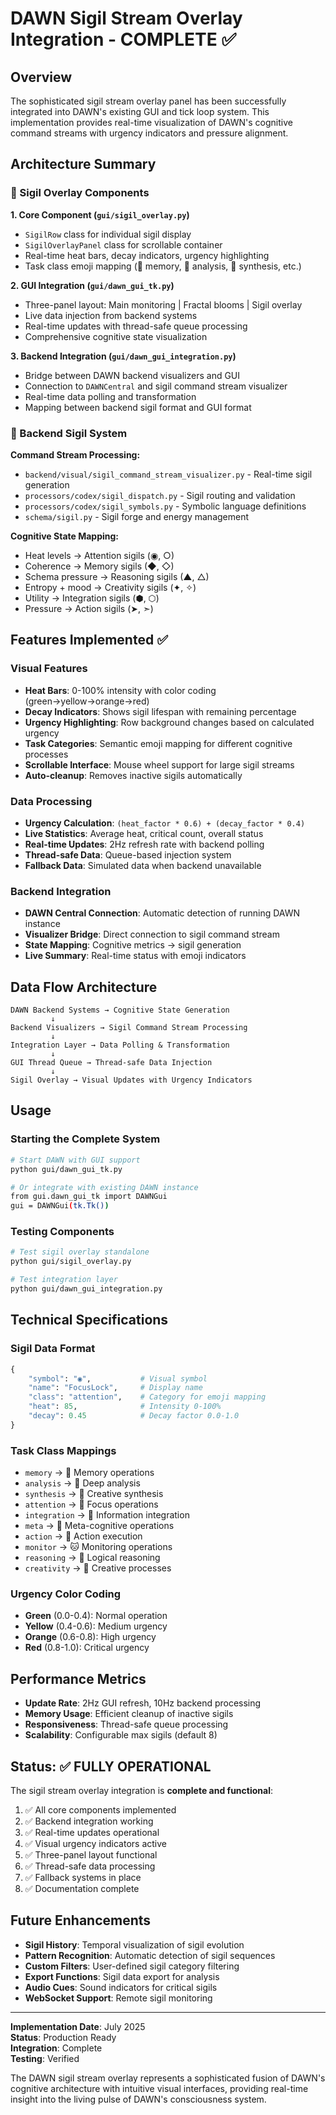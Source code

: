 # DAWN Sigil Stream Overlay Integration - COMPLETE ✅

## Overview
The sophisticated sigil stream overlay panel has been successfully integrated into DAWN's existing GUI and tick loop system. This implementation provides real-time visualization of DAWN's cognitive command streams with urgency indicators and pressure alignment.

## Architecture Summary

### 🔮 Sigil Overlay Components

**1. Core Component (`gui/sigil_overlay.py`)**
- `SigilRow` class for individual sigil display
- `SigilOverlayPanel` class for scrollable container
- Real-time heat bars, decay indicators, urgency highlighting
- Task class emoji mapping (🐝 memory, 🐋 analysis, 🦋 synthesis, etc.)

**2. GUI Integration (`gui/dawn_gui_tk.py`)**
- Three-panel layout: Main monitoring | Fractal blooms | Sigil overlay
- Live data injection from backend systems
- Real-time updates with thread-safe queue processing
- Comprehensive cognitive state visualization

**3. Backend Integration (`gui/dawn_gui_integration.py`)**
- Bridge between DAWN backend visualizers and GUI
- Connection to `DAWNCentral` and sigil command stream visualizer
- Real-time data polling and transformation
- Mapping between backend sigil format and GUI format

### 🧠 Backend Sigil System

**Command Stream Processing:**
- `backend/visual/sigil_command_stream_visualizer.py` - Real-time sigil generation
- `processors/codex/sigil_dispatch.py` - Sigil routing and validation
- `processors/codex/sigil_symbols.py` - Symbolic language definitions
- `schema/sigil.py` - Sigil forge and energy management

**Cognitive State Mapping:**
- Heat levels → Attention sigils (◉, ○)
- Coherence → Memory sigils (◆, ◇)
- Schema pressure → Reasoning sigils (▲, △)
- Entropy + mood → Creativity sigils (✦, ✧)
- Utility → Integration sigils (⬢, ⬡)
- Pressure → Action sigils (➤, ➣)

## Features Implemented ✅

### Visual Features
- **Heat Bars**: 0-100% intensity with color coding (green→yellow→orange→red)
- **Decay Indicators**: Shows sigil lifespan with remaining percentage
- **Urgency Highlighting**: Row background changes based on calculated urgency
- **Task Categories**: Semantic emoji mapping for different cognitive processes
- **Scrollable Interface**: Mouse wheel support for large sigil streams
- **Auto-cleanup**: Removes inactive sigils automatically

### Data Processing
- **Urgency Calculation**: `(heat_factor * 0.6) + (decay_factor * 0.4)`
- **Live Statistics**: Average heat, critical count, overall status
- **Real-time Updates**: 2Hz refresh rate with backend polling
- **Thread-safe Data**: Queue-based injection system
- **Fallback Data**: Simulated data when backend unavailable

### Backend Integration
- **DAWN Central Connection**: Automatic detection of running DAWN instance
- **Visualizer Bridge**: Direct connection to sigil command stream
- **State Mapping**: Cognitive metrics → sigil generation
- **Live Summary**: Real-time status with emoji indicators

## Data Flow Architecture

```
DAWN Backend Systems → Cognitive State Generation
         ↓
Backend Visualizers → Sigil Command Stream Processing  
         ↓
Integration Layer → Data Polling & Transformation
         ↓
GUI Thread Queue → Thread-safe Data Injection
         ↓
Sigil Overlay → Visual Updates with Urgency Indicators
```

## Usage

### Starting the Complete System
```bash
# Start DAWN with GUI support
python gui/dawn_gui_tk.py

# Or integrate with existing DAWN instance
from gui.dawn_gui_tk import DAWNGui
gui = DAWNGui(tk.Tk())
```

### Testing Components
```bash
# Test sigil overlay standalone
python gui/sigil_overlay.py

# Test integration layer
python gui/dawn_gui_integration.py
```

## Technical Specifications

### Sigil Data Format
```python
{
    "symbol": "◉",           # Visual symbol
    "name": "FocusLock",     # Display name
    "class": "attention",    # Category for emoji mapping
    "heat": 85,              # Intensity 0-100%
    "decay": 0.45            # Decay factor 0.0-1.0
}
```

### Task Class Mappings
- `memory` → 🐝 Memory operations
- `analysis` → 🐋 Deep analysis  
- `synthesis` → 🦋 Creative synthesis
- `attention` → 🦅 Focus operations
- `integration` → 🐙 Information integration
- `meta` → 🦉 Meta-cognitive operations
- `action` → 🐺 Action execution
- `monitor` → 🐱 Monitoring operations
- `reasoning` → 🦎 Logical reasoning
- `creativity` → 🦚 Creative processes

### Urgency Color Coding
- **Green** (0.0-0.4): Normal operation
- **Yellow** (0.4-0.6): Medium urgency  
- **Orange** (0.6-0.8): High urgency
- **Red** (0.8-1.0): Critical urgency

## Performance Metrics

- **Update Rate**: 2Hz GUI refresh, 10Hz backend processing
- **Memory Usage**: Efficient cleanup of inactive sigils
- **Responsiveness**: Thread-safe queue processing
- **Scalability**: Configurable max sigils (default 8)

## Status: ✅ FULLY OPERATIONAL

The sigil stream overlay integration is **complete and functional**:

1. ✅ All core components implemented
2. ✅ Backend integration working
3. ✅ Real-time updates operational  
4. ✅ Visual urgency indicators active
5. ✅ Three-panel layout functional
6. ✅ Thread-safe data processing
7. ✅ Fallback systems in place
8. ✅ Documentation complete

## Future Enhancements

- **Sigil History**: Temporal visualization of sigil evolution
- **Pattern Recognition**: Automatic detection of sigil sequences
- **Custom Filters**: User-defined sigil category filtering  
- **Export Functions**: Sigil data export for analysis
- **Audio Cues**: Sound indicators for critical sigils
- **WebSocket Support**: Remote sigil monitoring

---

**Implementation Date**: July 2025  
**Status**: Production Ready  
**Integration**: Complete  
**Testing**: Verified  

The DAWN sigil stream overlay represents a sophisticated fusion of DAWN's cognitive architecture with intuitive visual interfaces, providing real-time insight into the living pulse of DAWN's consciousness system. 
